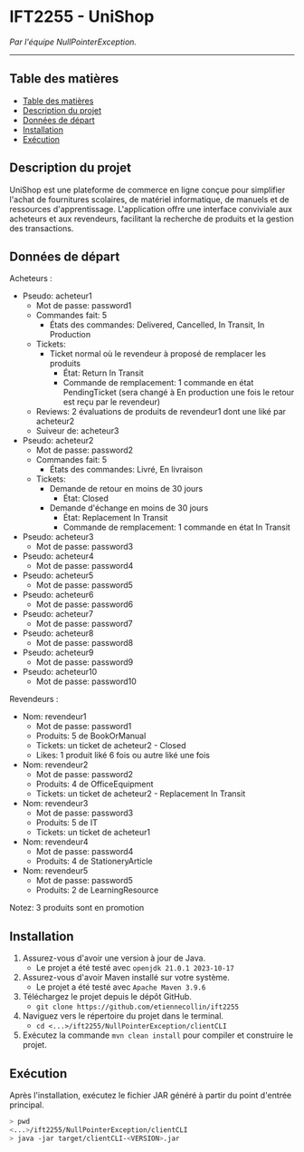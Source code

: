 # IFT2255 - UniShop <!-- omit from toc -->

_Par l'équipe NullPointerException._

---

## Table des matières

- [Table des matières](#table-des-matières)
- [Description du projet](#description-du-projet)
- [Données de départ](#données-de-départ)
- [Installation](#installation)
- [Exécution](#exécution)

## Description du projet

UniShop est une plateforme de commerce en ligne conçue pour simplifier l'achat
de fournitures scolaires, de matériel informatique, de manuels et de ressources
d'apprentissage. L'application offre une interface conviviale aux acheteurs et
aux revendeurs, facilitant la recherche de produits et la gestion des
transactions.

## Données de départ

Acheteurs :

-   Pseudo: acheteur1
    -   Mot de passe: password1
    -   Commandes fait: 5
        -   États des commandes: Delivered, Cancelled, In Transit, In Production
    -   Tickets:
        -   Ticket normal où le revendeur à proposé de remplacer les produits
            - État: Return In Transit
            -   Commande de remplacement: 1 commande en état PendingTicket (sera changé à En production une fois le retour est reçu par le revendeur)
    -   Reviews: 2 évaluations de produits de revendeur1 dont une liké par acheteur2
    -   Suiveur de: acheteur3
-   Pseudo: acheteur2
    -   Mot de passe: password2
    -   Commandes fait: 5
        -   États des commandes: Livré, En livraison
    -   Tickets:
        -   Demande de retour en moins de 30 jours
            -   État: Closed
        -   Demande d'échange en moins de 30 jours
            -   État: Replacement In Transit
            -   Commande de remplacement: 1 commande en état In Transit
-   Pseudo: acheteur3
    -   Mot de passe: password3
-   Pseudo: acheteur4
    -   Mot de passe: password4
-   Pseudo: acheteur5
    -   Mot de passe: password5
-   Pseudo: acheteur6
    -   Mot de passe: password6
-   Pseudo: acheteur7
    -   Mot de passe: password7
-   Pseudo: acheteur8
    -   Mot de passe: password8
-   Pseudo: acheteur9
    -   Mot de passe: password9
-   Pseudo: acheteur10
    -   Mot de passe: password10

Revendeurs :

-   Nom: revendeur1
    -   Mot de passe: password1
    -   Produits: 5 de BookOrManual
    -   Tickets: un ticket de acheteur2 - Closed
    -   Likes: 1 produit liké 6 fois ou autre liké une fois
-   Nom: revendeur2
    -   Mot de passe: password2
    -   Produits: 4 de OfficeEquipment
    -   Tickets: un ticket de acheteur2 - Replacement In Transit
-   Nom: revendeur3
    -   Mot de passe: password3
    -   Produits: 5 de IT
    -   Tickets: un ticket de acheteur1
-   Nom: revendeur4
    -   Mot de passe: password4
    -   Produits: 4 de StationeryArticle
-   Nom: revendeur5
    -   Mot de passe: password5
    -   Produits: 2 de LearningResource

Notez: 3 produits sont en promotion

## Installation

1. Assurez-vous d'avoir une version à jour de Java.
    - Le projet a été testé avec `openjdk 21.0.1 2023-10-17`
2. Assurez-vous d'avoir Maven installé sur votre système.
    - Le projet a été testé avec `Apache Maven 3.9.6`
3. Téléchargez le projet depuis le dépôt GitHub.
    - `git clone https://github.com/etiennecollin/ift2255`
4. Naviguez vers le répertoire du projet dans le terminal.
    - `cd <...>/ift2255/NullPointerException/clientCLI`
5. Exécutez la commande `mvn clean install` pour compiler et construire le projet.

## Exécution

Après l'installation, exécutez le fichier JAR généré à partir du point
d'entrée principal.

```bash
> pwd
<...>/ift2255/NullPointerException/clientCLI
> java -jar target/clientCLI-<VERSION>.jar
```
